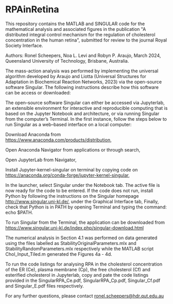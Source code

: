 # RPAinRetina
This repository contains the MATLAB and SINGULAR code for the mathematical analysis and associated figures in the publication "A distributed integral control mechanism for the regulation of cholesterol concentration in the human retina", submitted for review to the journal Royal Society Interface.

Authors: Ronel Scheepers, Noa L. Levi and Robyn P. Araujo, March 2024, Queensland University of Technology, Brisbane, Australia.

The mass-action analysis was performed by implementing the universal algorithm developed by Araujo and Liotta (Universal Structures for Adaptation in Biochemical Reaction Networks, 2023) via the open-source software Singular. 
The following instructions describe how this software can be access or downloaded:

The open–source software Singular can either be accessed via Jupyterlab, an extensible environment for interactive and reproducible computing that is based on the Jupyter Notebook and architecture, or via running Singular from the computer’s Terminal. In the first instance, follow the steps below to run Singular as a web–based interface on a local computer:

Download Anaconda from https://www.anaconda.com/products/distribution,

Open Anaconda Navigator from applications or through search,

Open JupyterLab from Navigator,

Install Jupyter-kernel-singular on terminal by copying code on  https://anaconda.org/conda-forge/jupyter-kernel-singular,

In the launcher, select Singular under the Notebook tab. The active file is now ready for the code to be entered.
If the code does not run, install Python by following the instructions on the Singular homepage http://www.singular.uni-kl.de/, under the Graphical Interface tab,
Finally, check that Python is in PATH by opening Terminal and typing the command: echo $PATH.

To run Singular from the Terminal, the application can be downloaded from
https://www.singular.uni-kl.de/index.php/singular-download.html

The numerical analysis in Section 4.1 was performed on data generated using the files labelled as StabilityOriginalParameters.mlx and StabilityRandomParameters.mlx respectively while the MATLAB script Chol_Input_Tiled.m generated the Figures 4a - 4d.


To run the code listings for analysing RPA in the cholesterol concentration of the ER (Ce), plasma membrane (Cp), the free cholesterol (Cf) and esterified cholesterol in Jupyterlab, copy and pate the code listings provided in the SingularRPA_Ce.pdf, SingularRPA_Cp.pdf, Singular_Cf.pdf and Singular_E.pdf files respectively.

For any further questions, please contact ronel.scheepers@hdr.qut.edu.au
